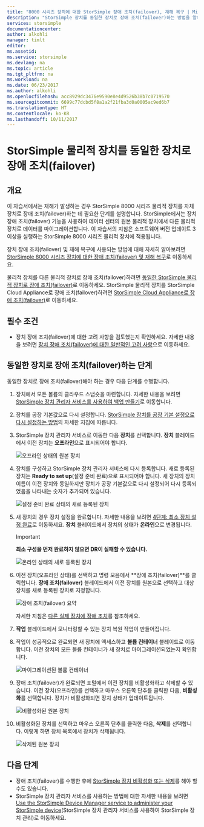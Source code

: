 ```yaml
---
title: "8000 시리즈 장치에 대한 StorSimple 장애 조치(failover), 재해 복구 | Microsoft Docs"
description: "StorSimple 장치를 동일한 장치로 장애 조치(failover)하는 방법을 알아봅니다."
services: storsimple
documentationcenter: 
author: alkohli
manager: timlt
editor: 
ms.assetid: 
ms.service: storsimple
ms.devlang: na
ms.topic: article
ms.tgt_pltfrm: na
ms.workload: na
ms.date: 06/23/2017
ms.author: alkohli
ms.openlocfilehash: acc8929dc3476e9590e8e4d9526b38b7c0719570
ms.sourcegitcommit: 6699c77dcbd5f8a1a2f21fba3d0a0005ac9ed6b7
ms.translationtype: HT
ms.contentlocale: ko-KR
ms.lasthandoff: 10/11/2017
---
```

# <a name="fail-over-your-storsimple-physical-device-to-same-device"></a>StorSimple 물리적 장치를 동일한 장치로 장애 조치(failover)

## <a name="overview"></a>개요

이 자습서에서는 재해가 발생하는 경우 StorSimple 8000 시리즈 물리적 장치를 자체 장치로 장애 조치(failover)하는 데 필요한 단계를 설명합니다. StorSimple에서는 장치 장애 조치(failover) 기능을 사용하여 데이터 센터의 원본 물리적 장치에서 다른 물리적 장치로 데이터를 마이그레이션합니다. 이 자습서의 지침은 소프트웨어 버전 업데이트 3 이상을 실행하는 StorSimple 8000 시리즈 물리적 장치에 적용됩니다.

장치 장애 조치(failover) 및 재해 복구에 사용되는 방법에 대해 자세히 알아보려면 [StorSimple 8000 시리즈 장치에 대한 장애 조치(failover) 및 재해 복구](storsimple-8000-device-failover-disaster-recovery.md)로 이동하세요.

물리적 장치를 다른 물리적 장치로 장애 조치(failover)하려면 [동일한 StorSimple 물리적 장치로 장애 조치(failover)](storsimple-8000-device-failover-physical-device.md)로 이동하세요. StorSimple 물리적 장치를 StorSimple Cloud Appliance로 장애 조치(failover)하려면 [StorSimple Cloud Appliance로 장애 조치(failover)](storsimple-8000-device-failover-cloud-appliance.md)로 이동하세요.


## <a name="prerequisites"></a>필수 조건

- 장치 장애 조치(failover)에 대한 고려 사항을 검토했는지 확인하세요. 자세한 내용을 보려면 [장치 장애 조치(failover)에 대한 일반적인 고려 사항](storsimple-8000-device-failover-disaster-recovery.md)으로 이동하세요.


## <a name="steps-to-fail-over-to-the-same-device"></a>동일한 장치로 장애 조치(failover)하는 단계

동일한 장치로 장애 조치(failover)해야 하는 경우 다음 단계를 수행합니다.

1. 장치에서 모든 볼륨의 클라우드 스냅숏을 마련합니다. 자세한 내용을 보려면 [StorSimple 장치 관리자 서비스를 사용하여 백업 만들기](storsimple-8000-manage-backup-policies-u2.md)로 이동합니다.
2. 장치를 공장 기본값으로 다시 설정합니다. [StorSimple 장치를 공장 기본 설정으로 다시 설정하는 방법](storsimple-8000-manage-device-controller.md#reset-the-device-to-factory-default-settings)의 자세한 지침에 따릅니다.
3. StorSimple 장치 관리자 서비스로 이동한 다음 **장치**를 선택합니다. **장치** 블레이드에서 이전 장치는 **오프라인**으로 표시되어야 합니다.

    ![오프라인 상태의 원본 장치](./media/storsimple-8000-device-failover-disaster-recovery/failover-single-dev2.png)

4. 장치를 구성하고 StorSimple 장치 관리자 서비스에 다시 등록합니다. 새로 등록된 장치는 **Ready to set up**(설정 준비 완료)으로 표시되어야 합니다. 새 장치의 장치 이름이 이전 장치와 동일하지만 장치가 공장 기본값으로 다시 설정되어 다시 등록되었음을 나타내는 숫자가 추가되어 있습니다.

    ![설정 준비 완료 상태의 새로 등록된 장치](./media/storsimple-8000-device-failover-disaster-recovery/failover-single-dev3.png)
5. 새 장치의 경우 장치 설정을 완료합니다. 자세한 내용을 보려면 [4단계: 최소 장치 설정 완료](storsimple-8000-deployment-walkthrough-u2.md#step-4-complete-minimum-device-setup)로 이동하세요. **장치** 블레이드에서 장치의 상태가 **온라인**으로 변경됩니다.

   > [!IMPORTANT]
   > **최소 구성을 먼저 완료하지 않으면 DR이 실패할 수 있습니다.**

    ![온라인 상태의 새로 등록된 장치](./media/storsimple-8000-device-failover-disaster-recovery/failover-single-dev7.png)

6. 이전 장치(오프라인 상태)를 선택하고 명령 모음에서 **장애 조치(failover)**를 클릭합니다. **장애 조치(failover)** 블레이드에서 이전 장치를 원본으로 선택하고 대상 장치를 새로 등록된 장치로 지정합니다.

    ![장애 조치(failover) 요약](./media/storsimple-8000-device-failover-disaster-recovery/failover-single-dev11.png)

    자세한 지침은 [다른 실제 장치에 장애 조치](#fail-over-to-another-physical-device)를 참조하세요.

7. **작업** 블레이드에서 모니터링할 수 있는 장치 복원 작업이 만들어집니다.

8. 작업이 성공적으로 완료되면 새 장치에 액세스하고 **볼륨 컨테이너** 블레이드로 이동합니다. 이전 장치의 모든 볼륨 컨테이너가 새 장치로 마이그레이션되었는지 확인합니다.

   ![마이그레이션된 볼륨 컨테이너](./media/storsimple-8000-device-failover-disaster-recovery/failover-single-dev13.png)

9. 장애 조치(failover)가 완료되면 포털에서 이전 장치를 비활성화하고 삭제할 수 있습니다. 이전 장치(오프라인)를 선택하고 마우스 오른쪽 단추를 클릭한 다음, **비활성화**를 선택합니다. 장치가 비활성화되면 장치 상태가 업데이트됩니다.

     ![비활성화된 원본 장치](./media/storsimple-8000-device-failover-disaster-recovery/failover-single-dev14.png)

10. 비활성화된 장치를 선택하고 마우스 오른쪽 단추를 클릭한 다음, **삭제**를 선택합니다. 이렇게 하면 장치 목록에서 장치가 삭제됩니다.

    ![삭제된 원본 장치](./media/storsimple-8000-device-failover-disaster-recovery/failover-single-dev15.png)



## <a name="next-steps"></a>다음 단계

* 장애 조치(failover)를 수행한 후에 [StorSimple 장치 비활성화 또는 삭제](storsimple-8000-deactivate-and-delete-device.md)를 해야 할 수도 있습니다.
* StorSimple 장치 관리자 서비스를 사용하는 방법에 대한 자세한 내용을 보려면 [Use the StorSimple Device Manager service to administer your StorSimple device](storsimple-8000-manager-service-administration.md)(StorSimple 장치 관리자 서비스를 사용하여 StorSimple 장치 관리)로 이동하세요.

